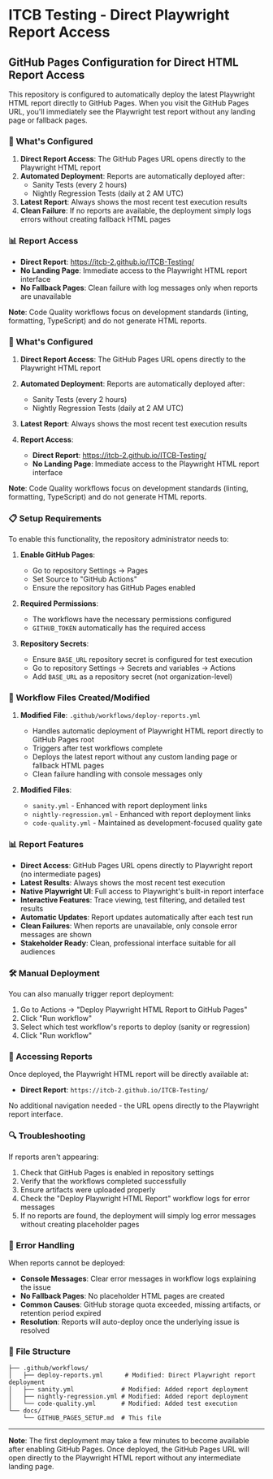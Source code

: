 # ITCB Testing - Direct Playwright Report Access

## GitHub Pages Configuration for Direct HTML Report Access

This repository is configured to automatically deploy the latest Playwright HTML report directly to GitHub Pages. When you visit the GitHub Pages URL, you'll immediately see the Playwright test report without any landing page or fallback pages.

### 🚀 What's Configured

1. **Direct Report Access**: The GitHub Pages URL opens directly to the Playwright HTML report
2. **Automated Deployment**: Reports are automatically deployed after:
   - Sanity Tests (every 2 hours)
   - Nightly Regression Tests (daily at 2 AM UTC)
3. **Latest Report**: Always shows the most recent test execution results
4. **Clean Failure**: If no reports are available, the deployment simply logs errors without creating fallback HTML pages

### 📊 Report Access

- **Direct Report**: https://itcb-2.github.io/ITCB-Testing/
- **No Landing Page**: Immediate access to the Playwright HTML report interface
- **No Fallback Pages**: Clean failure with log messages only when reports are unavailable

**Note**: Code Quality workflows focus on development standards (linting, formatting, TypeScript) and do not generate HTML reports.

### 🚀 What's Configured

1. **Direct Report Access**: The GitHub Pages URL opens directly to the Playwright HTML report
2. **Automated Deployment**: Reports are automatically deployed after:
   - Sanity Tests (every 2 hours)
   - Nightly Regression Tests (daily at 2 AM UTC)
3. **Latest Report**: Always shows the most recent test execution results

4. **Report Access**:
   - **Direct Report**: https://itcb-2.github.io/ITCB-Testing/
   - **No Landing Page**: Immediate access to the Playwright HTML report interface

**Note**: Code Quality workflows focus on development standards (linting, formatting, TypeScript) and do not generate HTML reports.

### 📋 Setup Requirements

To enable this functionality, the repository administrator needs to:

1. **Enable GitHub Pages**:
   - Go to repository Settings → Pages
   - Set Source to "GitHub Actions"
   - Ensure the repository has GitHub Pages enabled

2. **Required Permissions**:
   - The workflows have the necessary permissions configured
   - `GITHUB_TOKEN` automatically has the required access

3. **Repository Secrets**:
   - Ensure `BASE_URL` repository secret is configured for test execution
   - Go to repository Settings → Secrets and variables → Actions
   - Add `BASE_URL` as a repository secret (not organization-level)

### 🔧 Workflow Files Created/Modified

1. **Modified File**: `.github/workflows/deploy-reports.yml`
   - Handles automatic deployment of Playwright HTML report directly to GitHub Pages root
   - Triggers after test workflows complete
   - Deploys the latest report without any custom landing page or fallback HTML pages
   - Clean failure handling with console messages only

2. **Modified Files**:
   - `sanity.yml` - Enhanced with report deployment links
   - `nightly-regression.yml` - Enhanced with report deployment links
   - `code-quality.yml` - Maintained as development-focused quality gate

### 📊 Report Features

- **Direct Access**: GitHub Pages URL opens directly to Playwright report (no intermediate pages)
- **Latest Results**: Always shows the most recent test execution
- **Native Playwright UI**: Full access to Playwright's built-in report interface
- **Interactive Features**: Trace viewing, test filtering, and detailed test results
- **Automatic Updates**: Report updates automatically after each test run
- **Clean Failures**: When reports are unavailable, only console error messages are shown
- **Stakeholder Ready**: Clean, professional interface suitable for all audiences

### 🛠 Manual Deployment

You can also manually trigger report deployment:

1. Go to Actions → "Deploy Playwright HTML Report to GitHub Pages"
2. Click "Run workflow"
3. Select which test workflow's reports to deploy (sanity or regression)
4. Click "Run workflow"

### 📱 Accessing Reports

Once deployed, the Playwright HTML report will be directly available at:

- **Direct Report**: `https://itcb-2.github.io/ITCB-Testing/`

No additional navigation needed - the URL opens directly to the Playwright report interface.

### 🔍 Troubleshooting

If reports aren't appearing:

1. Check that GitHub Pages is enabled in repository settings
2. Verify that the workflows completed successfully
3. Ensure artifacts were uploaded properly
4. Check the "Deploy Playwright HTML Report" workflow logs for error messages
5. If no reports are found, the deployment will simply log error messages without creating placeholder pages

### 🚨 Error Handling

When reports cannot be deployed:

- **Console Messages**: Clear error messages in workflow logs explaining the issue
- **No Fallback Pages**: No placeholder HTML pages are created
- **Common Causes**: GitHub storage quota exceeded, missing artifacts, or retention period expired
- **Resolution**: Reports will auto-deploy once the underlying issue is resolved

### 📁 File Structure

```
├── .github/workflows/
│   ├── deploy-reports.yml      # Modified: Direct Playwright report deployment
│   ├── sanity.yml             # Modified: Added report deployment
│   ├── nightly-regression.yml # Modified: Added report deployment
│   └── code-quality.yml       # Modified: Added test execution
└── docs/
    └── GITHUB_PAGES_SETUP.md  # This file
```

---

**Note**: The first deployment may take a few minutes to become available after enabling GitHub Pages. Once deployed, the GitHub Pages URL will open directly to the Playwright HTML report without any intermediate landing page.
